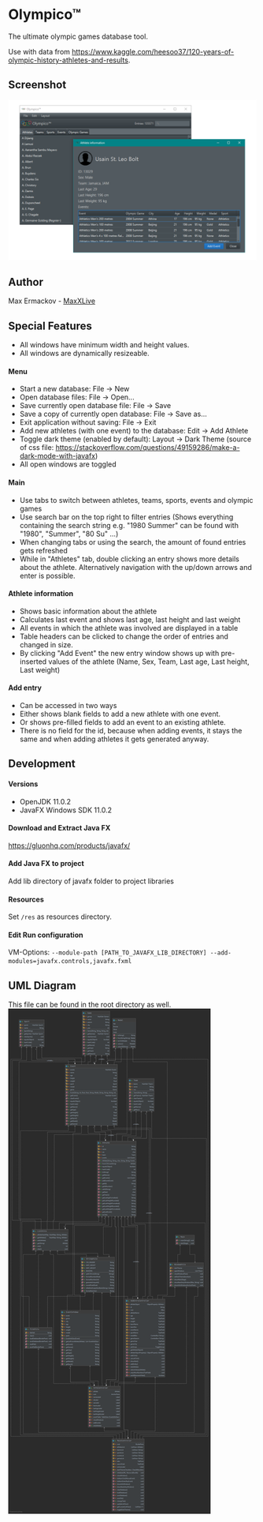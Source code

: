 # Olympico™
The ultimate olympic games database tool.

Use with data from https://www.kaggle.com/heesoo37/120-years-of-olympic-history-athletes-and-results.

## Screenshot
![Screenshot](screenshot.png)

## Author
Max Ermackov - [MaxXLive](https://github.com/MaxXLive)

## Special Features
- All windows have minimum width and height values.
- All windows are dynamically resizeable.

#### Menu
- Start a new database: File -> New
- Open database files: File -> Open...
- Save currently open database file: File -> Save
- Save a copy of currently open database: File -> Save as...
- Exit application without saving: File -> Exit
- Add new athletes (with one event) to the database: Edit -> Add Athlete
- Toggle dark theme (enabled by default): Layout -> Dark Theme (source of css file: https://stackoverflow.com/questions/49159286/make-a-dark-mode-with-javafx)
- All open windows are toggled

#### Main
- Use tabs to switch between athletes, teams, sports, events and olympic games
- Use search bar on the top right to filter entries (Shows everything containing the search string e.g. "1980 Summer" can be found with "1980", "Summer", "80 Su" ...)
- When changing tabs or using the search, the amount of found entries gets refreshed
- While in "Athletes" tab, double clicking an entry shows more details about the athlete. Alternatively navigation with the up/down arrows and enter is possible.

#### Athlete information
- Shows basic information about the athlete
- Calculates last event and shows last age, last height and last weight
- All events in which the athlete was involved are displayed in a table
- Table headers can be clicked to change the order of entries and changed in size.
- By clicking "Add Event" the new entry window shows up with pre-inserted values of the athlete (Name, Sex, Team, Last age, Last height, Last weight)

#### Add entry
- Can be accessed in two ways
- Either shows blank fields to add a new athlete with one event.
- Or shows pre-filled fields to add an event to an existing athlete.
- There is no field for the id, because when adding events, it stays the same and when adding athletes it gets generated anyway. 

## Development

#### Versions
- OpenJDK 11.0.2
- JavaFX Windows SDK 11.0.2

#### Download and Extract Java FX
https://gluonhq.com/products/javafx/

#### Add Java FX to project
Add lib directory of javafx folder to project libraries

#### Resources
Set `/res` as resources directory.

#### Edit Run configuration
VM-Options:
`--module-path [PATH_TO_JAVAFX_LIB_DIRECTORY] --add-modules=javafx.controls,javafx.fxml`


## UML Diagram
This file can be found in the root directory as well.
![UML Diagram](olympic_diagram.png)
